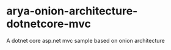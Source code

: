# arya-onion-architecture-dotnetcore-mvc

A dotnet core asp.net mvc sample based on onion architecture
